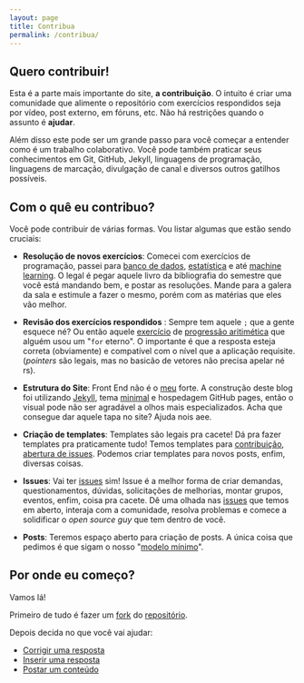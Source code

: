 ```yaml
---
layout: page
title: Contribua
permalink: /contribua/
---
```

## Quero contribuir!

Esta é a parte mais importante do site, **a contribuição**. O intuito é criar uma comunidade que alimente o repositório com exercícios respondidos seja por vídeo, post externo, em fóruns, etc. Não há restrições quando o assunto é **ajudar**.

Além disso este pode ser um grande passo para você começar a entender como é um trabalho colaborativo. Você pode também praticar seus conhecimentos em Git, GitHub, Jekyll, linguagens de programação, linguagens de marcação, divulgação de canal e diversos outros gatilhos possíveis.

## Com o quê eu contribuo?

Você pode contribuir de várias formas. Vou listar algumas que estão sendo cruciais:

* **Resolução de novos exercícios**: Comecei com exercícios de programação, passei para [banco de dados](), [estatística]() e até [machine learning](). O legal é pegar aquele livro da bibliografia do semestre que você está mandando bem, e postar as resoluções. Mande para a galera da sala e estimule a fazer o mesmo, porém com as matérias que eles vão melhor.

* **Revisão dos exercícios respondidos** : Sempre tem aquele `;` que a gente esquece né? Ou então aquele [exercício]() de [progressão aritimética]() que alguém usou um "`for` eterno". O importante é que a resposta esteja correta (obviamente) e compatível com o nível que a aplicação requisite. (*pointers* são legais, mas no basicão de vetores não precisa apelar né rs).

* **Estrutura do Site**: Front End não é o [meu]() forte. A construção deste blog foi utilizando [Jekyll](), tema [minimal]() e hospedagem GitHub pages, então o visual pode não ser agradável a olhos mais especializados. Acha que consegue dar aquele tapa no site? Ajuda nois aee.

* **Criação de templates**: Templates são legais pra cacete! Dá pra fazer templates pra praticamente tudo! Temos templates para [contribuição](), [abertura de issues](). Podemos criar templates para novos posts, enfim, diversas coisas.

* **Issues**: Vai ter [issues]() sim! Issue é a melhor forma de criar demandas, questionamentos, dúvidas, solicitações de melhorias, montar grupos, eventos, enfim, coisa pra cacete. Dê uma olhada nas [issues]() que temos em aberto, interaja com a comunidade, resolva problemas e comece a solidificar o *open source guy* que tem dentro de você.

* **Posts**: Teremos espaço aberto para criação de posts. A única coisa que pedimos é que sigam o nosso "[modelo mínimo]()".

## Por onde eu começo?

Vamos lá!

Primeiro de tudo é fazer um [fork]() do [repositório]().

[//]: <> (**INSERIR AQUI COMO REALIZAR UM CLONE, FORK**)

Depois decida no que você vai ajudar:

* [Corrigir uma resposta]()
* [Inserir uma resposta]()
* [Postar um conteúdo]()
